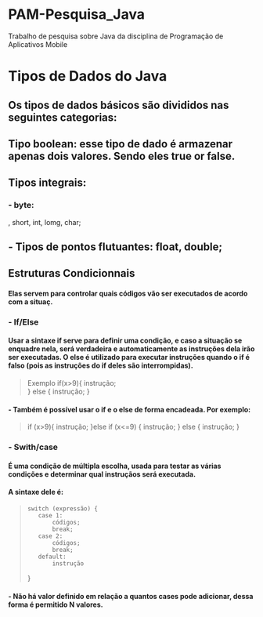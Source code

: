 # PAM-Pesquisa_Java
Trabalho de pesquisa sobre Java da disciplina de Programação de Aplicativos Mobile 

# Tipos de Dados do Java

## Os tipos de dados básicos são divididos nas seguintes categorias:

## Tipo boolean: esse tipo de dado é armazenar apenas dois valores. Sendo eles true or false.
## Tipos integrais: 
### - byte: 
, short, int, lomg, char;
## - Tipos de pontos flutuantes: float, double;

## Estruturas Condicionnais 

#### Elas servem para controlar quais códigos vão ser executados de acordo com a situaç.

### - If/Else

#### Usar a sintaxe **if** serve para definir uma condição, e caso a situação se enquadre nela, será verdadeira e automaticamente as instruções dela irão ser executadas. O **else** é utilizado para executar instruções quando o if é falso (pois as instruções do **if** deles são interrompidas).

> Exemplo
>     if(x>9){
>             instrução;       
>     } else {
>             instrução;
>     }

#### - Também é possível usar o if e o else de forma encadeada. Por exemplo:

>   if (x>9){
>           instrução;
>   }else if (x<=9) {
>           instrução;
>   } else {
>           instrução;
>   }

### - Swith/case

#### É uma condição de múltipla escolha, usada para testar as várias condições e determinar qual instruçãos será executada. 
#### A sintaxe dele é:

>     switch (expressão) { 
>        case 1:
>            códigos;
>            break;
>        case 2:
>            códigos;
>            break;
>        default:
>            instrução
>   }

#### - Não há valor definido em relação a quantos cases pode adicionar, dessa forma é permitido N valores.









